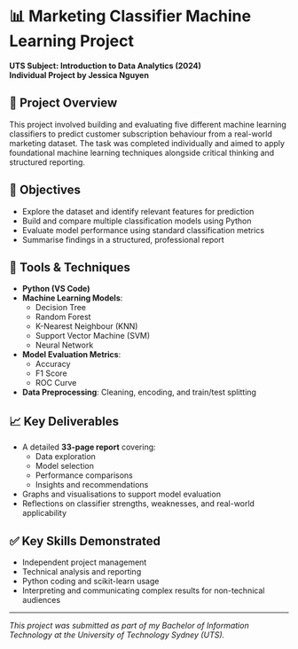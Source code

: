 # 📊 Marketing Classifier Machine Learning Project  
**UTS Subject: Introduction to Data Analytics (2024)**  
**Individual Project by Jessica Nguyen**

## 🧠 Project Overview  
This project involved building and evaluating five different machine learning classifiers to predict customer subscription behaviour from a real-world marketing dataset. The task was completed individually and aimed to apply foundational machine learning techniques alongside critical thinking and structured reporting.

## 🎯 Objectives  
- Explore the dataset and identify relevant features for prediction  
- Build and compare multiple classification models using Python  
- Evaluate model performance using standard classification metrics  
- Summarise findings in a structured, professional report  

## 🔧 Tools & Techniques  
- **Python (VS Code)**  
- **Machine Learning Models**:  
  - Decision Tree  
  - Random Forest  
  - K-Nearest Neighbour (KNN)  
  - Support Vector Machine (SVM)  
  - Neural Network  
- **Model Evaluation Metrics**:  
  - Accuracy  
  - F1 Score  
  - ROC Curve  
- **Data Preprocessing**: Cleaning, encoding, and train/test splitting

## 📈 Key Deliverables  
- A detailed **33-page report** covering:  
  - Data exploration  
  - Model selection  
  - Performance comparisons  
  - Insights and recommendations  
- Graphs and visualisations to support model evaluation  
- Reflections on classifier strengths, weaknesses, and real-world applicability

## ✅ Key Skills Demonstrated  
- Independent project management  
- Technical analysis and reporting  
- Python coding and scikit-learn usage  
- Interpreting and communicating complex results for non-technical audiences

---

*This project was submitted as part of my Bachelor of Information Technology at the University of Technology Sydney (UTS).*  
